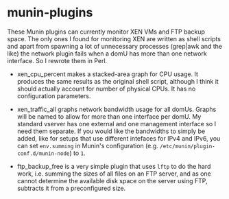 munin-plugins
=============

These Munin plugins can currently monitor XEN VMs and FTP backup space. The only
ones I found for monitoring XEN are written as shell scripts and apart from
spawning a lot of unnecessary processes (grep|awk and the like) the network
plugin fails when a domU has more than one network interface. So I rewrote them
in Perl.

* xen\_cpu\_percent makes a stacked-area graph for CPU usage. It produces the
  same results as the original shell script, although I think it should actually
  account for number of physical CPUs. It has no configuration parameters.

* xen\_traffic\_all graphs network bandwidth usage for all domUs. Graphs will be
  named <domain><number> to allow for more than one interface per domU. My
  standard vserver has one external and one management interface so I need them
  separate. If you would like the bandwidths to simply be added, like for setups
  that use different intefaces for IPv4 and IPv6, you can set `env.summing` in
  Munin's configuration (e.g. `/etc/munin/plugin-conf.d/munin-node`) to `1`.

* ftp\_backup\_free is a very simple plugin that uses `lftp` to do the hard
  work, i.e. summing the sizes of all files on an FTP server, and as one cannot
  determine the available disk space on the server using FTP, subtracts it from
  a preconfigured size.
